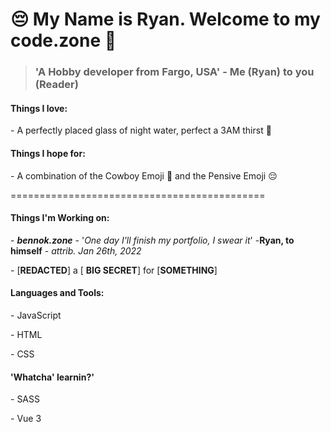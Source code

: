 😔 My Name is Ryan. Welcome to my **code.zone** 🤠
============================================

> ### 'A Hobby developer from Fargo, USA' - Me (Ryan) to you (Reader)

#### Things I love:

\- A perfectly placed glass of night water, perfect a 3AM thirst 🤽 

#### Things I hope for:

\- A combination of the Cowboy Emoji 🤠 and the Pensive Emoji 😔 

============================================

#### Things I'm Working on: 

\- ***bennok.zone***  - '*One day I'll finish my portfolio, I swear it*'  -**Ryan, to himself** - *attrib. Jan 26th, 2022*

\- [**REDACTED**] a [ **BIG SECRET**] for [**SOMETHING**]

#### Languages and Tools:

\- JavaScript

\- HTML

\- CSS

#### 'Whatcha' learnin?'

\- SASS

\- Vue 3
